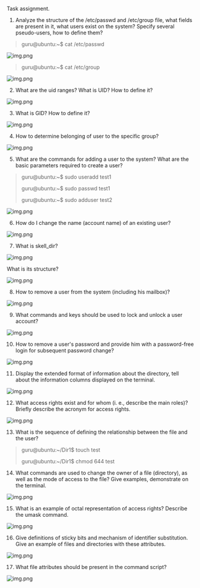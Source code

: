 Task assignment.
1) Analyze the structure of the /etc/passwd and /etc/group file,
   what fields are present in it, what users exist on the system?
   Specify several pseudo-users, how to define them?
   
>guru@ubuntu:~$ cat /etc/passwd

![img.png](img/passwd_group.png)

>guru@ubuntu:~$ cat /etc/group

![img.png](img/group.png)

2) What are the uid ranges? What is UID? How to define it?
   
![img.png](img/user_id.png)

3) What is GID? How to define it?

![img.png](img/group_id.png)

4) How to determine belonging of user to the specific group?
   
![img.png](img/belong_group_id.png)

5) What are the commands for adding a user to the system?
   What are the basic parameters required to create a user?
   
>guru@ubuntu:~$ sudo useradd test1
> 
>guru@ubuntu:~$ sudo passwd test1
>
>guru@ubuntu:~$ sudo adduser test2

![img.png](img/addUser.png)

6) How do I change the name (account name) of an existing user?

![img.png](img/chage_user_name.png)

7) What is skell_dir?

![img.png](img/skel.png) 

What is its structure?

![img.png](img/skel_change.png)
   
8) How to remove a user from the system (including his mailbox)?
   
![img.png](img/user_del_without_mail.png)

9) What commands and keys should be used to lock and unlock a user account?
   
![img.png](img/user_lock_unlock.png)

10) How to remove a user's password and provide him 
    with a password-free login for subsequent password change?
    
![img.png](img/user_pass_out.png)

11) Display the extended format of information about the directory,
    tell about the information columns displayed on the terminal.
    
![img.png](img/file_d.png)

12) What access rights exist and for whom (i. e., describe the main roles)?
    Briefly describe the acronym for access rights.
    
![img.png](img/rules_user.png)

13) What is the sequence of defining the relationship between the file and the user?

[comment]: <> (TODO what is it?)
>guru@ubuntu:~/Dir1$ touch test
>
>guru@ubuntu:~/Dir1$ chmod 644 test

14) What commands are used to change the owner of a file (directory),
    as well as the mode of access to the file? Give examples, demonstrate on the terminal.

![img.png](img/chown_chgrp.png)

15) What is an example of octal representation of access rights?
    Describe the umask command.
    
![img.png](img/umask.png)

16) Give definitions of sticky bits and mechanism of identifier substitution.
    Give an example of files and directories with these attributes.
    
![img.png](img/sticky_bit.png)

17) What file attributes should be present in the command script?

![img.png](img/shell_ex.png)